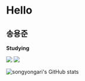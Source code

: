 # Hello

## 송용준

<b> Studying </b>

<span>
<img src="https://img.shields.io/badge/MySQL-4479A1?style=plastic&logo=MySQL&logoColor=white"/>
<img src="https://img.shields.io/badge/python-3776AB?style=plastic&logo=python&logoColor=white"/>
</span>

![songyongari's GitHub stats](https://github-readme-stats.vercel.app/api?username=songyongari&include_all_commits=true&theme=nord&hide_border=true&count_private=true)

